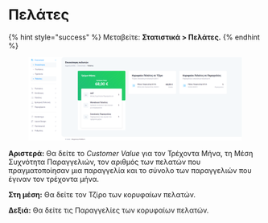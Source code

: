 # Πελάτες

{% hint style="success" %}
Μεταβείτε: **Στατιστικά > Πελάτες.**
{% endhint %}

<figure><img src="../.gitbook/assets/ScreenHunter 53 (1).png" alt=""><figcaption></figcaption></figure>

**Αριστερά:** Θα δείτε το _Customer Value_ για τον Τρέχοντα Μήνα, τη Μέση Συχνότητα Παραγγελιών, τον αριθμός των πελατών που πραγματοποίησαν μια παραγγελία και το σύνολο των παραγγελιών που έγιναν τον τρέχοντα μήνα.

**Στη μέση:** Θα δείτε τον Τζίρο των κορυφαίων πελατών.

**Δεξιά:** Θα δείτε τις Παραγγελίες των κορυφαίων πελατών.

